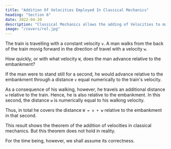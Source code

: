 ```yaml
---
title: "Addition Of Velocities Employed In Classical Mechanics"
heading: "Section 6"
date: 2022-04-20
description: "Classical Mechanics allows the adding of Velocities to make a total Velocity. But special relativity does not, because its base is light which has a constant speed"
image: "/covers/rel.jpg"
---
```




The train is travelling with a constant velocity `v`. A man walks from the back of the train movig forward in the direction of travel with a velocity `w`.

How quickly, or with what velocity `W`, does the man advance relative to the embankment? 

If the man were to stand still for a second, he would advance relative to the embankment through a distance `v` equal numerically to the train's velocity. 

As a consequence of his walking, however, he travels an additional distance `w` relative to the train. Hence, he is also relative to the embankment. In this second, the distance `w` is numerically equal to his walking velocity. 

Thus, in total he covers the distance `W = v + w` relative to the embankment in that second. 

This result shows the theorem of the addition of velocities in classical mechanics. But this theorem does not hold in reality. 

For the time being, however, we shall assume its correctness.